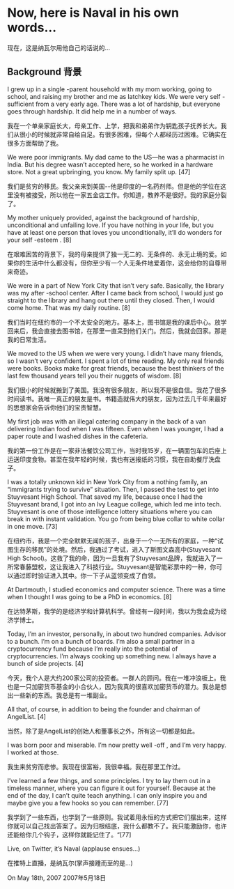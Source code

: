 # Now, here is Naval in his own words…

现在，这是纳瓦尔用他自己的话说的…

## Background 背景

I grew up in a single -parent household with my mom working, going to school, and raising my brother and me as latchkey kids. We were very self -sufficient from a very early age. There was a lot of hardship, but everyone goes through hardship. It did help me in a number of ways.

我在一个单亲家庭长大，母亲工作、上学，把我和弟弟作为钥匙孩子抚养长大。我们从很小的时候就非常自给自足。有很多困难，但每个人都经历过困难。它确实在很多方面帮助了我。

We were poor immigrants. My dad came to the US—he was a pharmacist in India. But his degree wasn’t accepted here, so he worked in a hardware store. Not a great upbringing, you know. My family split up. [47]

我们是贫穷的移民。我父亲来到美国--他是印度的一名药剂师。但是他的学位在这里没有被接受，所以他在一家五金店工作。你知道，教养不是很好。我的家庭分裂了。

My mother uniquely provided, against the background of hardship, unconditional and unfailing love. If you have nothing in your life, but you have at least one person that loves you unconditionally, it’ll do wonders for your self -esteem . [8]

在艰难困苦的背景下，我的母亲提供了独一无二的、无条件的、永无止境的爱。如果你的生活中什么都没有，但你至少有一个人无条件地爱着你，这会给你的自尊带来奇迹。

We were in a part of New York City that isn’t very safe. Basically, the library was my after -school center. After I came back from school, I would just go straight to the library and hang out there until they closed. Then, I would come home. That was my daily routine. [8]

我们当时在纽约市的一个不太安全的地方。基本上，图书馆是我的课后中心。放学回来后，我会直接去图书馆，在那里一直呆到他们关门。然后，我就会回家。那是我的日常生活。

We moved to the US when we were very young. I didn’t have many friends, so I wasn’t very confident. I spent a lot of time reading. My only real friends were books. Books make for great friends, because the best thinkers of the last few thousand years tell you their nuggets of wisdom. [8]

我们很小的时候就搬到了美国。我没有很多朋友，所以我不是很自信。我花了很多时间读书。我唯一真正的朋友是书。书籍造就伟大的朋友，因为过去几千年来最好的思想家会告诉你他们的宝贵智慧。

My first job was with an illegal catering company in the back of a van delivering Indian food when I was fifteen. Even when I was younger, I had a paper route and I washed dishes in the cafeteria.

我的第一份工作是在一家非法餐饮公司工作，当时我15岁，在一辆面包车的后座上运送印度食物。甚至在我年轻的时候，我也有送报纸的习惯，我在自助餐厅洗盘子。

I was a totally unknown kid in New York City from a nothing family, an “immigrants trying to survive” situation. Then, I passed the test to get into Stuyvesant High School. That saved my life, because once I had the Stuyvesant brand, I got into an Ivy League college, which led me into tech. Stuyvesant is one of those intelligence lottery situations where you can break in with instant validation. You go from being blue collar to white collar in one move. [73]

在纽约市，我是一个完全默默无闻的孩子，出身于一个一无所有的家庭，一种“试图生存的移民”的处境。然后，我通过了考试，进入了斯图文森高中(Stuyvesant High School)。这救了我的命，因为一旦我有了Stuyvesant品牌，我就进入了一所常春藤盟校，这让我进入了科技行业。Stuyvesant是智能彩票中的一种，你可以通过即时验证进入其中。你一下子从蓝领变成了白领。

At Dartmouth, I studied economics and computer science. There was a time when I thought I was going to be a PhD in economics. [8]

在达特茅斯，我学的是经济学和计算机科学。曾经有一段时间，我以为我会成为经济学博士。

Today, I’m an investor, personally, in about two hundred companies. Advisor to a bunch. I’m on a bunch of boards. I’m also a small partner in a cryptocurrency fund because I’m really into the potential of cryptocurrencies. I’m always cooking up something new. I always have a bunch of side projects. [4]

今天，我个人是大约200家公司的投资者。一群人的顾问。我在一堆冲浪板上。我也是一只加密货币基金的小合伙人，因为我真的很喜欢加密货币的潜力。我总是想出一些新的东西。我总是有一堆副业。

All that, of course, in addition to being the founder and chairman of AngelList. [4]

当然，除了是AngelList的创始人和董事长之外，所有这一切都是如此。

I was born poor and miserable. I’m now pretty well -off , and I’m very happy. I worked at those.

我生来贫穷而悲惨。我现在很富裕，我很幸福。我在那里工作过。

I’ve learned a few things, and some principles. I try to lay them out in a timeless manner, where you can figure it out for yourself. Because at the end of the day, I can’t quite teach anything. I can only inspire you and maybe give you a few hooks so you can remember. [77]

我学到了一些东西，也学到了一些原则。我试着用永恒的方式把它们摆出来，这样你就可以自己找出答案了。因为归根结底，我什么都教不了。我只能激励你，也许还能给你几个钩子，这样你就能记住了。“[77]

Live, on Twitter, it’s Naval (applause ensues…)

在推特上直播，是纳瓦尔(掌声接踵而至的是…)

On May 18th, 2007
2007年5月18日
